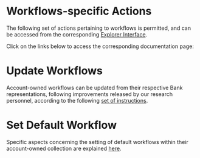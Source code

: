 # Workflows-specific Actions

The following set of actions pertaining to workflows is permitted, and can be accessed from the corresponding [Explorer Interface](../ui/explorer.md). 
 
Click on the links below to access the corresponding documentation page:

# Update Workflows

Account-owned workflows can be updated from their respective Bank representations, following improvements released by our research personnel, according to the following [set of instructions](update.md).

# Set Default Workflow

Specific aspects concerning the setting of default workflows within their account-owned collection are explained [here](set-default.md).
